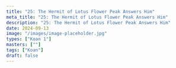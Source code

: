 ```yaml
---
title: "25: The Hermit of Lotus Flower Peak Answers Him"
meta_title: "25: The Hermit of Lotus Flower Peak Answers Him"
description: "25: The Hermit of Lotus Flower Peak Answers Him"
date: 2024-09-13
image: "/images/image-placeholder.jpg"
types: ["Koan 1"]
masters: [""]
tags: ["Koan"]
draft: false
---
```


